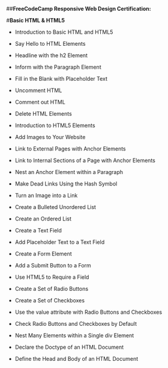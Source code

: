 ##**FreeCodeCamp Responsive Web Design Certification:**

#**Basic HTML & HTML5**

- Introduction to Basic HTML and HTML5


- Say Hello to HTML Elements


- Headline with the h2 Element


- Inform with the Paragraph Element


- Fill in the Blank with Placeholder Text


- Uncomment HTML


- Comment out HTML


- Delete HTML Elements


- Introduction to HTML5 Elements


- Add Images to Your Website


- Link to External Pages with Anchor Elements


- Link to Internal Sections of a Page with Anchor Elements


- Nest an Anchor Element within a Paragraph


- Make Dead Links Using the Hash Symbol


- Turn an Image into a Link


- Create a Bulleted Unordered List


- Create an Ordered List


- Create a Text Field


- Add Placeholder Text to a Text Field


- Create a Form Element


- Add a Submit Button to a Form


- Use HTML5 to Require a Field


- Create a Set of Radio Buttons


- Create a Set of Checkboxes


- Use the value attribute with Radio Buttons and Checkboxes


- Check Radio Buttons and Checkboxes by Default


- Nest Many Elements within a Single div Element


- Declare the Doctype of an HTML Document


- Define the Head and Body of an HTML Document
